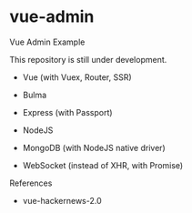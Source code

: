 # vue-admin
Vue Admin Example

This repository is still under development.

- Vue (with Vuex, Router, SSR)
- Bulma
- Express (with Passport)
- NodeJS
- MongoDB (with NodeJS native driver)

- WebSocket (instead of XHR, with Promise)

References

- vue-hackernews-2.0
